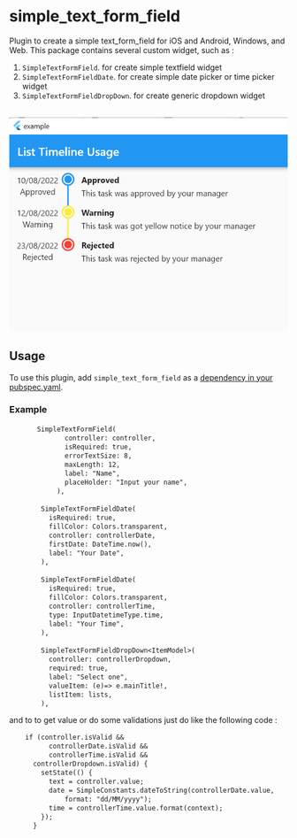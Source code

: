 # simple_text_form_field

Plugin to create a simple text_form_field for iOS and Android, Windows, and Web. This package contains several custom widget, such as : 
1. ```SimpleTextFormField```. for create simple textfield widget
2. ```SimpleTextFormFieldDate```. for create simple date picker or time picker widget
3. ```SimpleTextFormFieldDropDown```. for create generic dropdown widget
<br><br>
<img src="https://raw.githubusercontent.com/griajobag/list_timeline/main/timeline.png"/>

## Usage

To use this plugin, add ```simple_text_form_field``` as
a [dependency in your pubspec.yaml](https://flutter.io/platform-plugins/).

### Example

```
       SimpleTextFormField(
              controller: controller,
              isRequired: true,
              errorTextSize: 8,
              maxLength: 12,
              label: "Name",
              placeHolder: "Input your name",
            ),
            
        SimpleTextFormFieldDate(
          isRequired: true,
          fillColor: Colors.transparent,
          controller: controllerDate,
          firstDate: DateTime.now(),
          label: "Your Date",
        ),
        
        SimpleTextFormFieldDate(
          isRequired: true,
          fillColor: Colors.transparent,
          controller: controllerTime,
          type: InputDatetimeType.time,
          label: "Your Time",
        ),
        
        SimpleTextFormFieldDropDown<ItemModel>(
          controller: controllerDropdown,
          required: true,
          label: "Select one",
          valueItem: (e)=> e.mainTitle!,
          listItem: lists,
        ),
```

and to to get value or do some validations just do like the following code :

```
    if (controller.isValid &&
          controllerDate.isValid &&
          controllerTime.isValid &&
      controllerDropdown.isValid) {
        setState(() {
          text = controller.value;
          date = SimpleConstants.dateToString(controllerDate.value,
              format: "dd/MM/yyyy");
          time = controllerTime.value.format(context);
        });
      }
```

